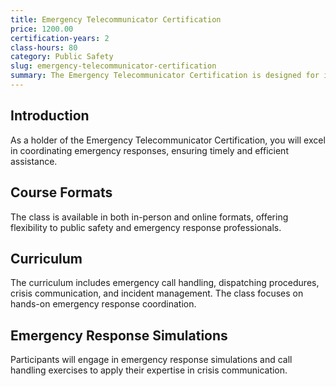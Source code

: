 ```yaml
---
title: Emergency Telecommunicator Certification
price: 1200.00
certification-years: 2
class-hours: 80
category: Public Safety
slug: emergency-telecommunicator-certification
summary: The Emergency Telecommunicator Certification is designed for individuals in public safety and emergency response roles. This comprehensive class covers emergency call handling, dispatching, and crisis communication. It equips candidates with the skills needed to coordinate emergency responses effectively.
---
```


## Introduction

As a holder of the Emergency Telecommunicator Certification, you will excel in coordinating emergency responses, ensuring timely and efficient assistance.

## Course Formats

The class is available in both in-person and online formats, offering flexibility to public safety and emergency response professionals.

## Curriculum

The curriculum includes emergency call handling, dispatching procedures, crisis communication, and incident management. The class focuses on hands-on emergency response coordination.

## Emergency Response Simulations

Participants will engage in emergency response simulations and call handling exercises to apply their expertise in crisis communication.

